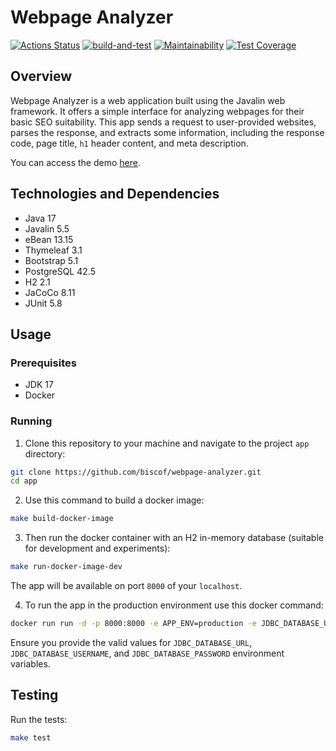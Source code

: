 # Webpage Analyzer

[![Actions Status](https://github.com/biscof/java-project-72/workflows/hexlet-check/badge.svg)](https://github.com/biscof/java-project-72/actions)
[![build-and-test](https://github.com/biscof/java-project-72/actions/workflows/build-and-test.yml/badge.svg)](https://github.com/biscof/java-project-72/actions/workflows/build-and-test.yml)
[![Maintainability](https://api.codeclimate.com/v1/badges/9badc0da4953c5c15c26/maintainability)](https://codeclimate.com/github/biscof/java-project-72/maintainability)
[![Test Coverage](https://api.codeclimate.com/v1/badges/9badc0da4953c5c15c26/test_coverage)](https://codeclimate.com/github/biscof/java-project-72/test_coverage)


## Overview

Webpage Analyzer is a web application built using the Javalin web framework. It offers a simple interface for analyzing webpages for their basic SEO suitability. This app sends a request to user-provided websites, parses the response, and extracts some information, including the response code, page title, `h1` header content, and meta description.

You can access the demo [here](https://web-page-analyzer.onrender.com).


## Technologies and Dependencies

- Java 17
- Javalin 5.5
- eBean 13.15
- Thymeleaf 3.1
- Bootstrap 5.1
- PostgreSQL 42.5
- H2 2.1
- JaCoCo 8.11
- JUnit 5.8


## Usage

### Prerequisites

- JDK 17
- Docker

### Running

1. Clone this repository to your machine and navigate to the project `app` directory:

```bash
git clone https://github.com/biscof/webpage-analyzer.git
cd app
```

2. Use this command to build a docker image:

```bash
make build-docker-image
```

3. Then run the docker container with an H2 in-memory database (suitable for development and experiments):

```bash
make run-docker-image-dev
```
The app will be available on port `8000` of your `localhost`.

4. To run the app in the production environment use this docker command:

```bash
docker run run -d -p 8000:8000 -e APP_ENV=production -e JDBC_DATABASE_USERNAME=<your DB username> -e JDBC_DATABASE_PASSWORD=<your DB password> -e JDBC_DATABASE_URL=<your DB URL> webpage-analyzer
```

Ensure you provide the valid values for `JDBC_DATABASE_URL`, `JDBC_DATABASE_USERNAME`, and `JDBC_DATABASE_PASSWORD` environment variables.


## Testing

Run the tests:

```bash
make test
```
